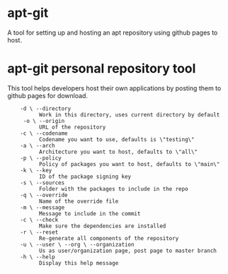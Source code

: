 # apt-git
A tool for setting up and hosting an apt repository using github pages to host.

apt-git personal repository tool
================================
This tool helps developers host their own applications by posting them to 
github pages for download.  

        -d \ --directory
              Work in this directory, uses current directory by default
         -o \ --origin
              URL of the repository
        -c \ --codename
              Codename you want to use, defaults is \"testing\"
        -a \ --arch
              Architecture you want to host, defaults to \"all\"
        -p \ --policy
              Policy of packages you want to host, defaults to \"main\"
        -k \ --key
              ID of the package signing key
        -s \ --sources
              Folder with the packages to include in the repo
        -q \ --override
              Name of the override file
        -m \ --message
              Message to include in the commit
        -c \ --check
              Make sure the dependencies are installed
        -r \ --reset
              Re-generate all components of the repository
        -u \ --user \ --org \ --organization
              Us as user/organization page, post page to master branch
        -h \ --help 
              Display this help message
